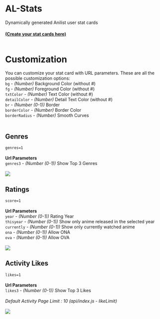 # AL-Stats
Dynamically generated Anilist user stat cards<br>
<h4><a href="https://alstats.vercel.app/">(Create your stat cards here)</a><br><br><h4>
<h1>Customization</h1>
You can customize your stat card with URL parameters. These are all the possible customization options:<br>
<code>bg</code> - <i>(Number)</i> Background Color (without #)<br>
<code>fg</code> - <i>(Number)</i> Foreground Color (without #)<br>
<code>txtColor</code> - <i>(Number)</i> Text Color (without #)<br>
<code>detailColor</code> - <i>(Number)</i> Detail Text Color (without #)<br>
<code>br</code> - <i>(Number (0-1))</i> Border<br>
<code>borderColor</code> - <i>(Number)</i> Border Color<br>
<code>borderRadius</code> - <i>(Number)</i> Smooth Curves<br><br>

<h2>Genres</h4>
<code>genres=1</code><br><br>
<b>Url Parameters</b><br>
<code>genres3</code> - <i>(Number (0-1))</i> Show Top 3 Genres<br><br>
<img src="https://alstats-hachiman-hikigaya.vercel.app/api?id=Hachiman&bg=0b1622&txtColor=9fadbd&detailColor=677b94&fg=192231&borderRadius=6&genres=1"><br>
<h2>Ratings</h4>
<code>score=1</code><br><br>
<b>Url Parameters</b><br>
<code>year</code> - <i>(Number (0-1))</i> Rating Year<br>
<code>thisyear</code> - <i>(Number (0-1))</i> Show only anime released in the selected year<br>
<code>currently</code> - <i>(Number (0-1))</i> Show only currently watched anime<br>
<code>ona</code> - <i>(Number (0-1))</i> Allow ONA<br>
<code>ova</code> - <i>(Number (0-1))</i> Allow OVA<br>
<br>
<img  src="https://alstats-hachiman-hikigaya.vercel.app/api?id=Hachiman&bg=0b1622&txtColor=9fadbd&detailColor=677b94&fg=192231&borderRadius=6&score=1&year=2023"><br>
<h2>Activity Likes</h4>
<code>likes=1</code><br><br>
<b>Url Parameters</b><br>
<code>likes3</code> - <i>(Number (0-1))</i> Show Top 3 Likes<br><br>
<i>Default Activity Page Limit : 10 (api/index.js - likeLimit)</i> <br><br>
<img src="https://alstats-hachiman-hikigaya.vercel.app/api?id=Hachiman&bg=0b1622&txtColor=9fadbd&detailColor=677b94&fg=192231&borderRadius=6&likes=1"><br>
